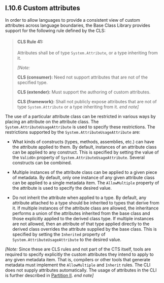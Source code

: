 ## I.10.6 Custom attributes

In order to allow languages to provide a consistent view of custom attributes across language boundaries, the Base Class Library provides support for the following rule defined by the CLS:

 > #### CLS Rule 41:
 >
 > Attributes shall be of type `System.Attribute`, or a type inheriting from it.
 >
 > _[Note:_
 >
 > **CLS (consumer):** Need not support attributes that are not of the specified type.
 >
 > **CLS (extender):** Must support the authoring of custom attributes.
 >
 > **CLS (framework):** Shall not publicly expose attributes that are not of type `System.Attribute` or a type inheriting from it. _end note]_

The use of a particular attribute class can be restricted in various ways by placing an attribute on the attribute class. The `System.AttributeUsageAttribute` is used to specify these restrictions. The restrictions supported by the `System.AttributeUsageAttribute` are:

 * What kinds of constructs (types, methods, assemblies, etc.) can have the attribute applied to them. By default, instances of an attribute class can be applied to any construct. This is specified by setting the value of the `ValidOn` property of `System.AttributeUsageAttribute`. Several constructs can be combined.

 * Multiple instances of the attribute class can be applied to a given piece of metadata. By default, only one instance of any given attribute class can be applied to a single metadata item. The `AllowMultiple` property of the attribute is used to specify the desired value.

 * Do not inherit the attribute when applied to a type. By default, any attribute attached to a type should be inherited to types that derive from it. If multiple instances of the attribute class are allowed, the inheritance performs a union of the attributes inherited from the base class and those explicitly applied to the derived class type. If multiple instances are not allowed, then an attribute of that type applied directly to the derived class overrides the attribute supplied by the base class. This is specified by setting the `Inherited` property of `System.AttributeUsageAttribute` to the desired value.

_[Note:_ Since these are CLS rules and not part of the CTS itself, tools are required to specify explicitly the custom attributes they intend to apply to any given metadata item.  That is, compilers or other tools that generate metadata must implement the `AllowMultiple` and `Inherit` rules.  The CLI does not supply attributes automatically. The usage of attributes in the CLI is further described in [Partition II](#todo-missing-hyperlink). _end note]_
